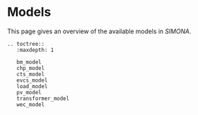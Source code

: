 # Models

This page gives an overview of the available models in *SIMONA*. 

```{eval-rst}
.. toctree::
   :maxdepth: 1

   bm_model
   chp_model
   cts_model
   evcs_model
   load_model
   pv_model
   transformer_model
   wec_model
```
